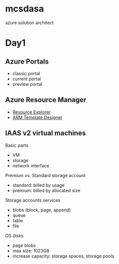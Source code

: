 # mcsdasa
azure solution architect

# Day1

## Azure Portals
- classic portal
- current portal 
- preview portal

## Azure Resource Manager
- [Resource Explorer](https://resources.azure.com)
- [ARM Template Designer](https://armviz.io)


## IAAS v2 virtual machines

Basic parts
- VM
- storage
- network interface

Premium vs. Standard storage account
- standard: billed by usage
- premium: billed by allocated size
  
Storage accounts services
- blobs (block, page, append)
- queue
- table
- file

OS disks
- page blobs
- max size: 1023GB
- increase capacity: storage spaces, storage pools
